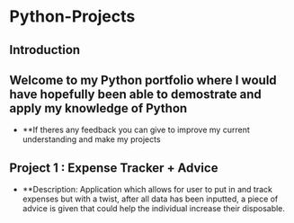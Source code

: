 # Python-Projects

## Introduction
## Welcome to my Python portfolio where I would have hopefully been able to demostrate and apply my knowledge of Python
- **If theres any feedback you can give to improve my current understanding and make my projects 

## Project 1 : Expense Tracker + Advice 
- **Description: Application which allows for user to put in and track expenses but with a twist, after all data has been inputted, a piece of advice is given that could help the individual increase their disposable.
